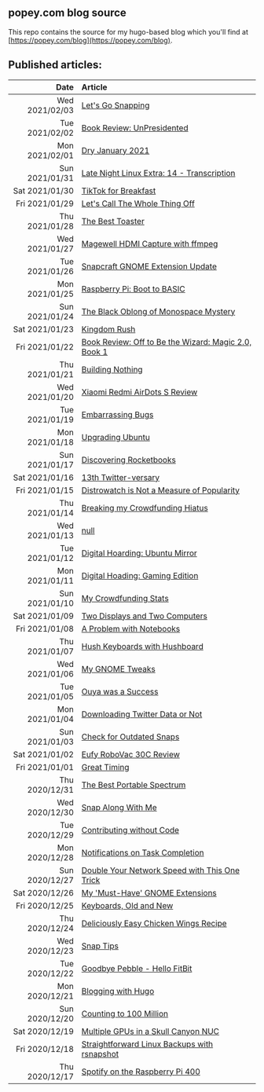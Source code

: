 ## popey.com blog source

This repo contains the source for my hugo-based blog which you'll find at [https://popey.com/blog](https://popey.com/blog).

## Published articles:

| Date | Article |
| ---: | :-- |
| Wed 2021/02/03 | [Let's Go Snapping](https://popey.com/blog/2021/02/lets-go-snapping/) |
| Tue 2021/02/02 | [Book Review: UnPresidented](https://popey.com/blog/2021/02/book-review-unpresidented/) |
| Mon 2021/02/01 | [Dry January 2021](https://popey.com/blog/2021/02/dry-january-2021/) |
| Sun 2021/01/31 | [Late Night Linux Extra: 14 - Transcription](https://popey.com/blog/2021/01/late-night-linux-extra-14-transcription/) |
| Sat 2021/01/30 | [TikTok for Breakfast](https://popey.com/blog/2021/01/tiktok-for-breakfast/) |
| Fri 2021/01/29 | [Let's Call The Whole Thing Off](https://popey.com/blog/2021/01/lets-call-the-whole-thing-off/) |
| Thu 2021/01/28 | [The Best Toaster](https://popey.com/blog/2021/01/the-best-toaster/) |
| Wed 2021/01/27 | [Magewell HDMI Capture with ffmpeg](https://popey.com/blog/2021/01/magewell-hdmi-capture-with-ffmpeg) |
| Tue 2021/01/26 | [Snapcraft GNOME Extension Update](https://popey.com/blog/2021/01/snapcraft-gnome-extension-update) |
| Mon 2021/01/25 | [Raspberry Pi: Boot to BASIC](https://popey.com/blog/2021/01/raspberry-pi-boot-to-basic) |
| Sun 2021/01/24 | [The Black Oblong of Monospace Mystery](https://popey.com/blog/2021/01/the-black-oblong-of-monospace-mystery) |
| Sat 2021/01/23 | [Kingdom Rush](https://popey.com/blog/2021/01/kingdom-rush) |
| Fri 2021/01/22 | [Book Review: Off to Be the Wizard: Magic 2.0, Book 1](https://popey.com/blog/2021/01/book-review-off-to-be-the-wizard) |
| Thu 2021/01/21 | [Building Nothing](https://popey.com/blog/2021/01/building-nothing) |
| Wed 2021/01/20 | [Xiaomi Redmi AirDots S Review](https://popey.com/blog/2021/01/xiaomi-redmi-airdots-s-review) |
| Tue 2021/01/19 | [Embarrassing Bugs](https://popey.com/blog/2021/01/embarrassing-bugs) |
| Mon 2021/01/18 | [Upgrading Ubuntu](https://popey.com/blog/2021/01/upgrading-ubuntu) |
| Sun 2021/01/17 | [Discovering Rocketbooks](https://popey.com/blog/2021/01/discovering-rocketbooks) |
| Sat 2021/01/16 | [13th Twitter-versary](https://popey.com/blog/2021/01/13th-twitterversary) |
| Fri 2021/01/15 | [Distrowatch is Not a Measure of Popularity](https://popey.com/blog/2021/01/distrowatch-is-not-a-measure-of-popularity) |
| Thu 2021/01/14 | [Breaking my Crowdfunding Hiatus](https://popey.com/blog/2021/01/breaking-my-crowdfunding-hiatus) |
| Wed 2021/01/13 | [null](https://popey.com/blog/2021/01/null) |
| Tue 2021/01/12 | [Digital Hoarding: Ubuntu Mirror](https://popey.com/blog/2021/01/digital-hoarding-ubuntu-mirror) |
| Mon 2021/01/11 | [Digital Hoading: Gaming Edition](https://popey.com/blog/2021/01/digital-hoarding-gaming-edition) |
| Sun 2021/01/10 | [My Crowdfunding Stats](https://popey.com/blog/2021/01/my-crowdfunding-stats) |
| Sat 2021/01/09 | [Two Displays and Two Computers](https://popey.com/blog/2021/01/two-displays-and-two-computers) |
| Fri 2021/01/08 | [A Problem with Notebooks](https://popey.com/blog/2021/01/a-problem-with-notebooks) |
| Thu 2021/01/07 | [Hush Keyboards with Hushboard](https://popey.com/blog/2021/01/hush-keyboards-with-hushboard) |
| Wed 2021/01/06 | [My GNOME Tweaks](https://popey.com/blog/2021/01/my-gnome-tweaks) |
| Tue 2021/01/05 | [Ouya was a Success](https://popey.com/blog/2021/01/ouya-was-a-success) |
| Mon 2021/01/04 | [Downloading Twitter Data or Not](https://popey.com/blog/2021/01/downloading-twitter-data-or-not) |
| Sun 2021/01/03 | [Check for Outdated Snaps](https://popey.com/blog/2021/01/check-for-outdated-snaps) |
| Sat 2021/01/02 | [Eufy RoboVac 30C Review](https://popey.com/blog/2021/01/eufy-robovac-30c-review) |
| Fri 2021/01/01 | [Great Timing](https://popey.com/blog/2021/01/great-timing) |
| Thu 2020/12/31 | [The Best Portable Spectrum](https://popey.com/blog/2020/12/the-best-portable-spectrum) |
| Wed 2020/12/30 | [Snap Along With Me](https://popey.com/blog/2020/12/snap-along-with-me) |
| Tue 2020/12/29 | [Contributing without Code](https://popey.com/blog/2020/12/contributing-without-code) |
| Mon 2020/12/28 | [Notifications on Task Completion](https://popey.com/blog/2020/12/notifications-on-task-completion) |
| Sun 2020/12/27 | [Double Your Network Speed with This One Trick](https://popey.com/blog/2020/12/double-your-network-speed-with-this-one-trick) |
| Sat 2020/12/26 | [My 'Must-Have' GNOME Extensions](https://popey.com/blog/2020/12/my-must-have-gnome-extensions) |
| Fri 2020/12/25 | [Keyboards, Old and New](https://popey.com/blog/2020/12/keyboards-old-and-new) |
| Thu 2020/12/24 | [Deliciously Easy Chicken Wings Recipe](https://popey.com/blog/2020/12/deliciously-easy-chicken-wings-recipe) |
| Wed 2020/12/23 | [Snap Tips](https://popey.com/blog/2020/12/snap-tips) |
| Tue 2020/12/22 | [Goodbye Pebble - Hello FitBit](https://popey.com/blog/2020/12/goodbye-pebble-hello-fitbit) |
| Mon 2020/12/21 | [Blogging with Hugo](https://popey.com/blog/2020/12/blogging-with-hugo) |
| Sun 2020/12/20 | [Counting to 100 Million](https://popey.com/blog/2020/12/counting-to-100-million) |
| Sat 2020/12/19 | [Multiple GPUs in a Skull Canyon NUC](https://popey.com/blog/2020/12/multiple-gpus-in-a-skull-canyon-nuc) |
| Fri 2020/12/18 | [Straightforward Linux Backups with rsnapshot](https://popey.com/blog/2020/12/straightforward-linux-backups-with-rsnapshot) |
| Thu 2020/12/17 | [Spotify on the Raspberry Pi 400](https://popey.com/blog/2020/12/spotify-on-the-raspberry-pi-400) |
